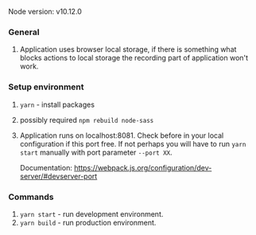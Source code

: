 Node version: v10.12.0

### General 

1. Application uses browser local storage, if there is something what blocks actions to local storage the recording part of application won't work.

### Setup environment

1. `yarn` - install packages
2. possibly required `npm rebuild node-sass`
3. Application runs on localhost:8081. Check before in your local configuration if this port free. If not perhaps you will have to run `yarn start` manually with port parameter `--port XX`.
   
   Documentation: https://webpack.js.org/configuration/dev-server/#devserver-port 


### Commands

1. `yarn start` - run development environment.
2. `yarn build` - run production environment.